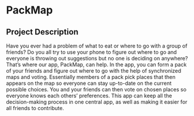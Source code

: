 # PackMap

## Project Description

Have you ever had a problem of what to eat or where to go with a group of friends? Do you all try to use your phone to figure out where to go and everyone is throwing out suggestions but no one is deciding on anywhere? That’s where our app, PackMap, can help. In the app, you can form a pack of your friends and figure out where to go with the help of synchronized maps and voting. Essentially members of a pack pick places that then appears on the map so everyone can stay up-to-date on the current possible choices. You and your friends can then vote on chosen places so everyone knows each others’ preferences. This app can keep all the decision-making process in one central app, as well as making it easier for all friends to contribute.
